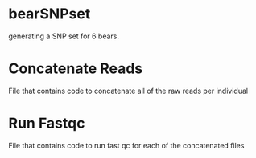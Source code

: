 # bearSNPset
generating a SNP set for 6 bears. 

# Concatenate Reads 
File that contains code to concatenate all of the raw reads per individual

# Run Fastqc
File that contains code to run fast qc for each of the concatenated files
